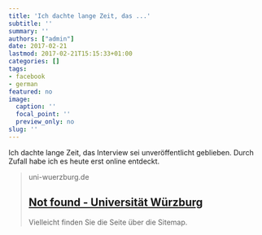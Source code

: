 ```yaml
---
title: 'Ich dachte lange Zeit, das ...'
subtitle: ''
summary: ''
authors: ["admin"]
date: 2017-02-21
lastmod: 2017-02-21T15:15:33+01:00
categories: []
tags:
- facebook
- german
featured: no
image:
  caption: ''
  focal_point: ''
  preview_only: no
slug: ''
---
```

Ich dachte lange Zeit, das Interview sei unveröffentlicht geblieben. Durch Zufall habe ich es heute erst online entdeckt.
> uni-wuerzburg.de
> ## [Not found  - Universität Würzburg](http://www.alumni.uni-wuerzburg.de/informationen_ueber/alumni_portraets/alumni_portraet_single/artikel/dr-andreas-maier-von-galaxien-zur-big-data-welt/)
>
>Vielleicht finden Sie die Seite über die <link sonstiges sitemap>Sitemap.



